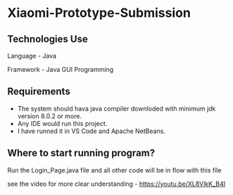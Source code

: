 # Xiaomi-Prototype-Submission


## Technologies Use

Language - Java

Framework - Java GUI Programming

## Requirements
- The system should hava java compiler downloded with minimum jdk version 8.0.2 or more.
- Any IDE would run this project.
- I have runned it in VS Code and Apache NetBeans.

## Where to start running program?

Run the Login_Page.java file and all other code will be in flow with this file

see the video for more clear understanding - https://youtu.be/XL8VlkK_B4I
